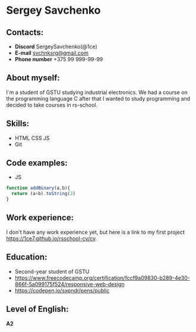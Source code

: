 # Sergey Savchenko #
## Contacts: ##
* __Discord__ SergeySavchenko(@1ce)
* __E-mail__ svchnksrg@gmail.com
* __Phone number__ +375 99 999-99-99

## About myself: ##
I`m a student of GSTU studying industrial electronics. We had a course on the programming language C after that I wanted to study programming and decided to take courses in rs-school.

## Skills: ##
* HTML CSS JS
* Git

## Code examples: ##
* JS
```Javascript
function addBinary(a,b){
  return (a+b).toString(2)
}
```

## Work experience: ##
I don't have any work experience yet, but here is a link to my first project https://1ce7.github.io/rsschool-cv/cv.
## Education: ##
* Second-year student of GSTU
* https://www.freecodecamp.org/certification/fccf9a09830-b289-4e30-866f-5a099175f524/responsive-web-design
* https://codepen.io/sxpndr/pens/public

## Level of English: ##
 __A2__